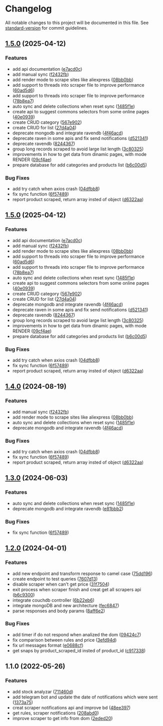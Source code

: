 # Changelog

All notable changes to this project will be documented in this file. See [standard-version](https://github.com/conventional-changelog/standard-version) for commit guidelines.

## [1.5.0](https://github.com/irf87/prices-scraper/compare/v1.2.0...v1.5.0) (2025-04-12)


### Features

* add api documentation ([e7acd0c](https://github.com/irf87/prices-scraper/commit/e7acd0c2b97d83a54f0a80245dd604f9dbca5a12))
* add manual sync ([f2432fb](https://github.com/irf87/prices-scraper/commit/f2432fbec084a5f524361b33e33666b905ac3ed8))
* add render mode to scrape sites like aliexpress ([08bb0bb](https://github.com/irf87/prices-scraper/commit/08bb0bb67c924d4e003da7c24097b8886621dc28))
* add support to threads into scraper file to improve performance ([60ad5d6](https://github.com/irf87/prices-scraper/commit/60ad5d6ca0dc8e52545a973825f1e76b5d6d1bcd))
* add support to threads into scraper file to improve performance ([78b8ea7](https://github.com/irf87/prices-scraper/commit/78b8ea715e505a72d55b290505c9107ce0db1ab6))
* auto sync and delete collections when reset sync ([1485f1e](https://github.com/irf87/prices-scraper/commit/1485f1ed2f7dbb6c4ab98b5aa188b1a508030713))
* create api to suggest commons selectors from some online pages ([40e0939](https://github.com/irf87/prices-scraper/commit/40e093992159d124d7718c41e3144e09637ef6c3))
* create CRUD category ([567e902](https://github.com/irf87/prices-scraper/commit/567e902168716f3148a002c9b14e28e2ac9a4f1f))
* create CRUD for list ([27d4a04](https://github.com/irf87/prices-scraper/commit/27d4a04027fc19af2f3b291d23919a3fd1442c53))
* deprecate mongodb and integrate ravendb ([4f46acd](https://github.com/irf87/prices-scraper/commit/4f46acd2d4677400e01c3d4ce6bf8b3aec8ec92a))
* deprecate raven in some apis and fix send notifications ([d521341](https://github.com/irf87/prices-scraper/commit/d521341bae945c6ec2952180dfc9a17d29e1bfb6))
* deprecate ravendb ([8244367](https://github.com/irf87/prices-scraper/commit/82443674f6ef6d23729194aad0f535871530b73c))
* group long records scraped to avoid large list length ([3c80325](https://github.com/irf87/prices-scraper/commit/3c80325128af7f7d8ed9b421b319e111ede93bfe))
* improvements in how to get data from dinamic pages, with mode RENDER ([09cf4ae](https://github.com/irf87/prices-scraper/commit/09cf4ae7f86092f4a14adec776a9ff7b5a967115))
* prepare database for add categories and products list ([b6c00d5](https://github.com/irf87/prices-scraper/commit/b6c00d5b8244e8a5ba5e24c9f59e4d52794cef23))


### Bug Fixes

* add try catch when axios crash ([04dfbb8](https://github.com/irf87/prices-scraper/commit/04dfbb86b2ca5de3cdf2737157f5fa36f1f935ae))
* fix sync function ([6f57489](https://github.com/irf87/prices-scraper/commit/6f57489d56b9b9473b694b8bc7abe2a2a2b74b7c))
* report product scraped, return array insted of object ([d6322aa](https://github.com/irf87/prices-scraper/commit/d6322aa2683883f3b2d6d51c6297f8311d0af916))

## [1.5.0](https://github.com/irf87/prices-scraper/compare/v1.2.0...v1.5.0) (2025-04-12)


### Features

* add api documentation ([e7acd0c](https://github.com/irf87/prices-scraper/commit/e7acd0c2b97d83a54f0a80245dd604f9dbca5a12))
* add manual sync ([f2432fb](https://github.com/irf87/prices-scraper/commit/f2432fbec084a5f524361b33e33666b905ac3ed8))
* add render mode to scrape sites like aliexpress ([08bb0bb](https://github.com/irf87/prices-scraper/commit/08bb0bb67c924d4e003da7c24097b8886621dc28))
* add support to threads into scraper file to improve performance ([60ad5d6](https://github.com/irf87/prices-scraper/commit/60ad5d6ca0dc8e52545a973825f1e76b5d6d1bcd))
* add support to threads into scraper file to improve performance ([78b8ea7](https://github.com/irf87/prices-scraper/commit/78b8ea715e505a72d55b290505c9107ce0db1ab6))
* auto sync and delete collections when reset sync ([1485f1e](https://github.com/irf87/prices-scraper/commit/1485f1ed2f7dbb6c4ab98b5aa188b1a508030713))
* create api to suggest commons selectors from some online pages ([40e0939](https://github.com/irf87/prices-scraper/commit/40e093992159d124d7718c41e3144e09637ef6c3))
* create CRUD category ([567e902](https://github.com/irf87/prices-scraper/commit/567e902168716f3148a002c9b14e28e2ac9a4f1f))
* create CRUD for list ([27d4a04](https://github.com/irf87/prices-scraper/commit/27d4a04027fc19af2f3b291d23919a3fd1442c53))
* deprecate mongodb and integrate ravendb ([4f46acd](https://github.com/irf87/prices-scraper/commit/4f46acd2d4677400e01c3d4ce6bf8b3aec8ec92a))
* deprecate raven in some apis and fix send notifications ([d521341](https://github.com/irf87/prices-scraper/commit/d521341bae945c6ec2952180dfc9a17d29e1bfb6))
* deprecate ravendb ([8244367](https://github.com/irf87/prices-scraper/commit/82443674f6ef6d23729194aad0f535871530b73c))
* group long records scraped to avoid large list length ([3c80325](https://github.com/irf87/prices-scraper/commit/3c80325128af7f7d8ed9b421b319e111ede93bfe))
* improvements in how to get data from dinamic pages, with mode RENDER ([09cf4ae](https://github.com/irf87/prices-scraper/commit/09cf4ae7f86092f4a14adec776a9ff7b5a967115))
* prepare database for add categories and products list ([b6c00d5](https://github.com/irf87/prices-scraper/commit/b6c00d5b8244e8a5ba5e24c9f59e4d52794cef23))


### Bug Fixes

* add try catch when axios crash ([04dfbb8](https://github.com/irf87/prices-scraper/commit/04dfbb86b2ca5de3cdf2737157f5fa36f1f935ae))
* fix sync function ([6f57489](https://github.com/irf87/prices-scraper/commit/6f57489d56b9b9473b694b8bc7abe2a2a2b74b7c))
* report product scraped, return array insted of object ([d6322aa](https://github.com/irf87/prices-scraper/commit/d6322aa2683883f3b2d6d51c6297f8311d0af916))

## [1.4.0](https://github.com/irf87/prices-scraper/compare/v1.2.0...v1.4.0) (2024-08-19)


### Features

* add manual sync ([f2432fb](https://github.com/irf87/prices-scraper/commit/f2432fbec084a5f524361b33e33666b905ac3ed8))
* add render mode to scrape sites like aliexpress ([08bb0bb](https://github.com/irf87/prices-scraper/commit/08bb0bb67c924d4e003da7c24097b8886621dc28))
* auto sync and delete collections when reset sync ([1485f1e](https://github.com/irf87/prices-scraper/commit/1485f1ed2f7dbb6c4ab98b5aa188b1a508030713))
* deprecate mongodb and integrate ravendb ([4f46acd](https://github.com/irf87/prices-scraper/commit/4f46acd2d4677400e01c3d4ce6bf8b3aec8ec92a))


### Bug Fixes

* add try catch when axios crash ([04dfbb8](https://github.com/irf87/prices-scraper/commit/04dfbb86b2ca5de3cdf2737157f5fa36f1f935ae))
* fix sync function ([6f57489](https://github.com/irf87/prices-scraper/commit/6f57489d56b9b9473b694b8bc7abe2a2a2b74b7c))
* report product scraped, return array insted of object ([d6322aa](https://github.com/irf87/prices-scraper/commit/d6322aa2683883f3b2d6d51c6297f8311d0af916))

## [1.3.0](https://github.com/irf87/prices-scraper/compare/v1.2.0...v1.3.0) (2024-06-03)


### Features

* auto sync and delete collections when reset sync ([1485f1e](https://github.com/irf87/prices-scraper/commit/1485f1ed2f7dbb6c4ab98b5aa188b1a508030713))
* deprecate mongodb and integrate ravendb ([e81bbb2](https://github.com/irf87/prices-scraper/commit/e81bbb2b267373b1aade335babf1f4f1820784f5))


### Bug Fixes

* fix sync function ([6f57489](https://github.com/irf87/prices-scraper/commit/6f57489d56b9b9473b694b8bc7abe2a2a2b74b7c))

## [1.2.0](https://github.com/irf87/prices-scraper/compare/v1.1.0...v1.2.0) (2024-04-01)


### Features

* add new endpoint and transform response to camel case ([75dd196](https://github.com/irf87/prices-scraper/commit/75dd1963110c91b1ee44fa08db62f67c3a9795cd))
* create endpoint to test queries ([7607d13](https://github.com/irf87/prices-scraper/commit/7607d13cb4d91246b35a7920dc68f72ecf45e4aa))
* disable scraper when can't get price ([31f7504](https://github.com/irf87/prices-scraper/commit/31f7504e6e3957c2f1cb69af44ad6655e44528f1))
* exit process when scraper finish and creat get all scrapers api ([b6c9300](https://github.com/irf87/prices-scraper/commit/b6c93001e6f1a1586d3326cd519bfbeafebbd666))
* integrate couchdb controller ([6b22eb6](https://github.com/irf87/prices-scraper/commit/6b22eb625d1f02f450c4844978cf2d9462b10dc1))
* integrate mongoDB and new architecture ([fec6847](https://github.com/irf87/prices-scraper/commit/fec68474a2638f633feacafe511d5b5a069ac25e))
* parse responses and body params ([8aff6e2](https://github.com/irf87/prices-scraper/commit/8aff6e2d519a59331db691a91c49ffacf0ad448a))


### Bug Fixes

* add timer if do not respond when analized the dom ([09424c7](https://github.com/irf87/prices-scraper/commit/09424c72cf0a2d27a9b5f0e8de194eb9f63340db))
* fix comparison between rules and price ([3efd94d](https://github.com/irf87/prices-scraper/commit/3efd94d7440e2ece74df022cd156f9ef8967f598))
* fix url messages format ([e0688cf](https://github.com/irf87/prices-scraper/commit/e0688cf40c36ff5cf53dbda72e686b2147779d66))
* get snaps by product_scraped_id insted of product_id ([c917338](https://github.com/irf87/prices-scraper/commit/c917338c1b78c0109d58c5e6a1deb51e23d8f956))

## 1.1.0 (2022-05-26)


### Features

* add stock analyzar ([711460d](https://github.com/irf87/prices-scraper/commit/711460dff14434cb2f8f82435c8c671223cdc910))
* add telegram bot and update the date of notifications which were sent ([1373a75](https://github.com/irf87/prices-scraper/commit/1373a7549584ac45785b8380db4dbe73d729c750))
* creat scraper notifications api and improve bd ([48ee397](https://github.com/irf87/prices-scraper/commit/48ee397408d3d85e5dc9db147bafb7762f80e7ce))
* get rules, scraper notifications ([208abd0](https://github.com/irf87/prices-scraper/commit/208abd0bb9966f8b6c05d815f7a4b32e073cd184))
* improve scraper to get info from dom ([2eded20](https://github.com/irf87/prices-scraper/commit/2eded204b6e935de1353f18aaa31ea46baf6b679))
